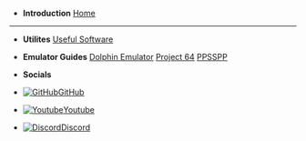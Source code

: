- **Introduction**
[Home](/)
---

- **Utilites**
[Useful Software](/utilities)

- **Emulator Guides**
[Dolphin Emulator](/dolphin-emu)
[Project 64](/p64)
[PPSSPP](/PPSSPP)

- **Socials**

- [![GitHub](https://icongr.am/simple/github.svg?color=808080&size=16)GitHub](https://github.com/skyybrew/project-emu)
- [![Youtube](https://icongr.am/simple/youtube.svg?color=808080&size=16)Youtube](https://www.youtube.com/@Jacob-Bjorne)
- [![Discord](https://icongr.am/simple/discord.svg?color=808080&size=16)Discord](https://discord.gg/7NWtGD2rv5)

